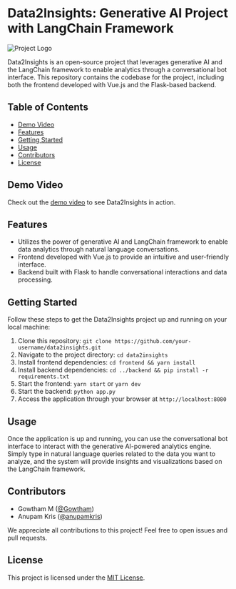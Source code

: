 # Data2Insights: Generative AI Project with LangChain Framework

![Project Logo](https://cdn.sanity.io/images/vr8gru94/production/927ca8cc5d92ee75f36d7eb4bef4685c4e3118e5-2880x1370.png)

Data2Insights is an open-source project that leverages generative AI and the LangChain framework to enable analytics through a conversational bot interface. This repository contains the codebase for the project, including both the frontend developed with Vue.js and the Flask-based backend.

## Table of Contents

- [Demo Video](#demo-video)
- [Features](#features)
- [Getting Started](#getting-started)
- [Usage](#usage)
- [Contributors](#contributors)
- [License](#license)

## Demo Video

Check out the [demo video](https://youtu.be/KQ5k62DlOHA) to see Data2Insights in action.

## Features

- Utilizes the power of generative AI and LangChain framework to enable data analytics through natural language conversations.
- Frontend developed with Vue.js to provide an intuitive and user-friendly interface.
- Backend built with Flask to handle conversational interactions and data processing.

## Getting Started

Follow these steps to get the Data2Insights project up and running on your local machine:

1. Clone this repository: `git clone https://github.com/your-username/data2insights.git`
2. Navigate to the project directory: `cd data2insights`
3. Install frontend dependencies: `cd frontend && yarn install` 
4. Install backend dependencies: `cd ../backend && pip install -r requirements.txt`
5. Start the frontend: `yarn start` or `yarn dev`
6. Start the backend: `python app.py`
7. Access the application through your browser at `http://localhost:8080`

## Usage

Once the application is up and running, you can use the conversational bot interface to interact with the generative AI-powered analytics engine. Simply type in natural language queries related to the data you want to analyze, and the system will provide insights and visualizations based on the LangChain framework.

## Contributors

- Gowtham M ([@Gowtham](https://github.com/gowtham-source))
- Anupam Kris ([@anupamkris](https://github.com/anupamkris))

We appreciate all contributions to this project! Feel free to open issues and pull requests.

## License

This project is licensed under the [MIT License](LICENSE).
